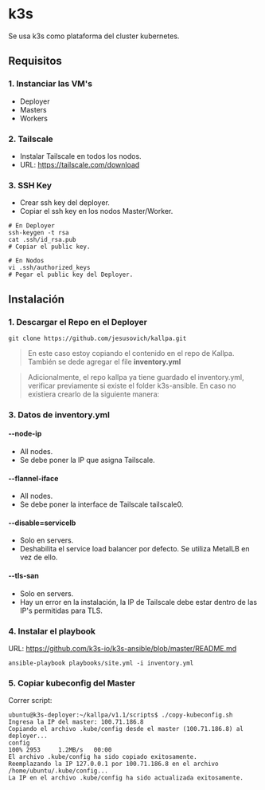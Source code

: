 # k3s

Se usa k3s como plataforma del cluster kubernetes.

## Requisitos

### 1. Instanciar las VM's 

- Deployer
- Masters
- Workers

### 2. Tailscale

- Instalar Tailscale en todos los nodos.
- URL: https://tailscale.com/download

### 3. SSH Key

- Crear ssh key del deployer.
- Copiar el ssh key en los nodos Master/Worker.

```
# En Deployer
ssh-keygen -t rsa
cat .ssh/id_rsa.pub
# Copiar el public key.

# En Nodos
vi .ssh/authorized_keys
# Pegar el public key del Deployer.
```

## Instalación

### 1. Descargar el Repo en el Deployer

```
git clone https://github.com/jesusovich/kallpa.git
```

> En este caso estoy copiando el contenido en el repo de Kallpa. También se dede agregar el file **inventory.yml**

> Adicionalmente, el repo kallpa ya tiene guardado el inventory.yml, verificar previamente si existe el folder k3s-ansible. En caso no existiera crearlo de la siguiente manera: 

### 3. Datos de inventory.yml

#### --node-ip
- All nodes.
- Se debe poner la IP que asigna Tailscale.

#### --flannel-iface
- All nodes.
- Se debe poner la interface de Tailscale tailscale0.

#### --disable=servicelb
- Solo en servers.
- Deshabilita el service load balancer por defecto. Se utiliza MetalLB en vez de ello.

#### --tls-san
- Solo en servers.
- Hay un error en la instalación, la IP de Tailscale debe estar dentro de las IP's permitidas para TLS.

### 4. Instalar el playbook

URL: https://github.com/k3s-io/k3s-ansible/blob/master/README.md

```
ansible-playbook playbooks/site.yml -i inventory.yml
```

### 5. Copiar kubeconfig del Master

Correr script:

```
ubuntu@k3s-deployer:~/kallpa/v1.1/scripts$ ./copy-kubeconfig.sh 
Ingresa la IP del master: 100.71.186.8
Copiando el archivo .kube/config desde el master (100.71.186.8) al deployer...
config                                                                                                                                                              100% 2953     1.2MB/s   00:00    
El archivo .kube/config ha sido copiado exitosamente.
Reemplazando la IP 127.0.0.1 por 100.71.186.8 en el archivo /home/ubuntu/.kube/config...
La IP en el archivo .kube/config ha sido actualizada exitosamente.
```